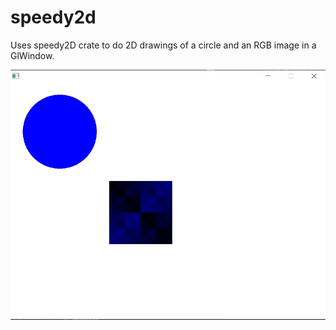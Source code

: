 # speedy2d

Uses speedy2D crate to do 2D drawings of a circle and an RGB image in a GlWindow.

![alt_test](assets/ex.jpg)

